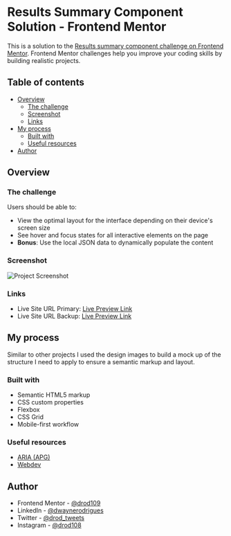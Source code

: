 # Results Summary Component Solution - Frontend Mentor

This is a solution to the [Results summary component challenge on Frontend Mentor](https://www.frontendmentor.io/challenges/results-summary-component-CE_K6s0maV). Frontend Mentor challenges help you improve your coding skills by building realistic projects.

## Table of contents

- [Overview](#overview)
  - [The challenge](#the-challenge)
  - [Screenshot](#screenshot)
  - [Links](#links)
- [My process](#my-process)
  - [Built with](#built-with)
  - [Useful resources](#useful-resources)
- [Author](#author)

## Overview

### The challenge

Users should be able to:

- View the optimal layout for the interface depending on their device's screen size
- See hover and focus states for all interactive elements on the page
- **Bonus**: Use the local JSON data to dynamically populate the content

### Screenshot

![Project Screenshot](https://i.postimg.cc/59HKcV4n/Screenshot-2024-01-04-144327.png)

### Links

- Live Site URL Primary: [Live Preview Link](https://drod109.github.io/results-summary-card/)
- Live Site URL Backup: [Live Preview Link](https://codepen.io/drodrigues/full/QWoyBzv)

## My process

Similar to other projects I used the design images to build a mock up of the structure I need to apply to ensure a semantic markup and layout.

### Built with

- Semantic HTML5 markup
- CSS custom properties
- Flexbox
- CSS Grid
- Mobile-first workflow

### Useful resources

- [ARIA (APG)](https://www.w3.org/WAI/ARIA/)
- [Webdev](https://web.dev/)

## Author

- Frontend Mentor - [@drod109](https://www.frontendmentor.io/profile/drod109)
- LinkedIn - [@dwaynerodrigues](https://www.linkedin.com/in/dwaynerodrigues/)
- Twitter - [@drod_tweets](https://www.twitter.com/drod_tweets)
- Instagram - [@drod108](https://www.instagram.com/drod108/)
